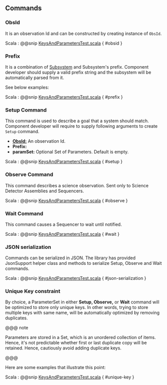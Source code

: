 ## Commands

### ObsId

It is an observation Id and can be constructed by creating instance of `ObsId`. 

Scala
:   @@snip [KeysAndParametersTest.scala](../../../../../examples/src/test/scala/csw/services/messages/CommandsTest.scala) { #obsid }

### Prefix

It is a combination of [Subsystem](subsystem.html) and Subsystem's prefix. Component developer should supply a valid prefix string and the subsystem will be automatically parsed from it. 

See below examples:

Scala
:   @@snip [KeysAndParametersTest.scala](../../../../../examples/src/test/scala/csw/services/messages/CommandsTest.scala) { #prefix }

### Setup Command

This command is used to describe a goal that a system should match. Component developer will require to supply following arguments to create `Setup` command.

 * **[ObsId:](commands.html#ObsId)**  An observation Id.
 * **Prefix:**
 * **paramSet:** Optional Set of Parameters. Default is empty.
 
Scala
:   @@snip [KeysAndParametersTest.scala](../../../../../examples/src/test/scala/csw/services/messages/CommandsTest.scala) { #setup }
 
 
### Observe Command
This command describes a science observation. Sent only to Science Detector Assemblies and Sequencers.

Scala
:   @@snip [KeysAndParametersTest.scala](../../../../../examples/src/test/scala/csw/services/messages/CommandsTest.scala) { #observe }

### Wait Command
This command causes a Sequencer to wait until notified.

Scala
:   @@snip [KeysAndParametersTest.scala](../../../../../examples/src/test/scala/csw/services/messages/CommandsTest.scala) { #wait }

### JSON serialization
Commands can be serialized in JSON. The library has provided JsonSupport helper class and methods to serialize Setup, Observe and Wait commands.

Scala
:   @@snip [KeysAndParametersTest.scala](../../../../../examples/src/test/scala/csw/services/messages/CommandsTest.scala) { #json-serialization }

### Unique Key constraint

By choice, a ParameterSet in either **Setup, Observe,** or **Wait** command will be optimized to store only unique keys. In other words, trying to store multiple keys with same name, will be automatically optimized by removing duplicates.

@@@ note

Parameters are stored in a Set, which is an unordered collection of items. Hence, it's not predictable whether first or last duplicate copy will be retained. Hence, cautiously avoid adding duplicate keys.

@@@    

Here are some examples that illustrate this point:

Scala
:   @@snip [KeysAndParametersTest.scala](../../../../../examples/src/test/scala/csw/services/messages/CommandsTest.scala) { #unique-key }